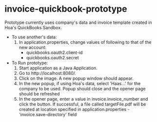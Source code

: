 # invoice-quickbook-prototype
Prototype currently uses company's data and invoice template created in Hoa's QuickBooks Sandbox.
* To use another's data:
  1. In application.properties, change values of following to that of the new account:
     * quickbooks.oauth2.client-id
     * quickbooks.oauth2.secret
* To Run prototype:
  1. Start application as a Java Application.
  2. Go to http://localhost:8080/. 
  3. Click on the image. A new popup window should appear.
  4. In the new popup, if using Hoa's data, select 'Haas...' for the company to be used. Popup should close and the opener page should be refreshed
  5. In the opener page, enter a value in invoice.invoice_number and click the button. If successful, a file called targetFile.pdf will be created at location specified in application.properties - 'invoice.save-directory' field
